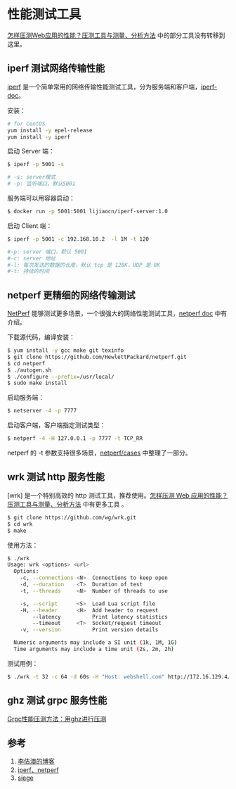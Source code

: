 <!-- toc -->
# 性能测试工具

[怎样压测Web应用的性能？压测工具与测量、分析方法](https://www.lijiaocn.com/%E6%96%B9%E6%B3%95/2018/11/02/webserver-benchmark-method.html) 中的部分工具没有转移到这里。

## iperf 测试网络传输性能

[iperf][2] 是一个简单常用的网络传输性能测试工具，分为服务端和客户端，[iperf-doc][3]。

安装：

```sh
# for CentOS
yum install -y epel-release
yum install -y iperf
```

启动 Server 端：

```sh
$ iperf -p 5001 -s

# -s: server模式
# -p: 监听端口，默认5001
```

服务端可以用容器启动：

```sh
$ docker run -p 5001:5001 lijiaocn/iperf-server:1.0
```

启动 Client 端：

```sh
$ iperf -p 5001 -c 192.168.10.2  -l 1M -t 120

#-p: server 端口，默认 5001
#-c: server 地址
#-l: 每次发送的数据的长度，默认 tcp 是 128K，UDP 是 8K
#-t: 持续的时间
```

## netperf 更精细的网络传输测试

[NetPerf][5] 能够测试更多场景，一个很强大的网络性能测试工具，[netperf doc][7] 中有介绍。

下载源代码，编译安装：

```sh
$ yum install -y gcc make git texinfo
$ git clone https://github.com/HewlettPackard/netperf.git
$ cd netperf
$ ./autogen.sh
$ ./configure --prefix=/usr/local/
$ sudo make install
```

启动服务端：

```sh
$ netserver -4 -p 7777
```

启动客户端，客户端指定测试类型：

```sh
$ netperf -4 -H 127.0.0.1 -p 7777 -t TCP_RR 
```

netperf 的 -t 参数支持很多场景，[netperf/cases][8] 中整理了一部分。

## wrk 测试 http 服务性能

[wrk] 是一个特别高效的 http 测试工具，推荐使用。[怎样压测 Web 应用的性能？压测工具与测量、分析方法][10] 中有更多工具 。

```sh
$ git clone https://github.com/wg/wrk.git
$ cd wrk 
$ make
```

使用方法：

```sh
$ ./wrk
Usage: wrk <options> <url>
  Options:
    -c, --connections <N>  Connections to keep open
    -d, --duration    <T>  Duration of test
    -t, --threads     <N>  Number of threads to use

    -s, --script      <S>  Load Lua script file
    -H, --header      <H>  Add header to request
        --latency          Print latency statistics
        --timeout     <T>  Socket/request timeout
    -v, --version          Print version details

  Numeric arguments may include a SI unit (1k, 1M, 1G)
  Time arguments may include a time unit (2s, 2m, 2h)
```

测试用例：

```sh
$ ./wrk -t 32 -c 64 -d 60s -H "Host: webshell.com" http://172.16.129.4/ping
```

## ghz 测试 grpc 服务性能

[Grpc性能压测方法：用ghz进行压测](https://www.lijiaocn.com/%E6%8A%80%E5%B7%A7/2019/02/22/grpc-benchmark-method.html)

## 参考

1. [李佶澳的博客][1]
2. [iperf、netperf][2]
3. [siege][3]

[1]: https://www.lijiaocn.com "李佶澳的博客"
[2]: https://www.lijiaocn.com/%E6%8A%80%E5%B7%A7/2016/04/08/network-benchmark.html "iperf、netperf等网络性能测试工具的使用"
[3]: https://www.lijiaocn.com/%E9%A1%B9%E7%9B%AE/2018/11/08/kong-features-06-production-and-benchmark.html#%E7%94%A8siege%E8%BF%9B%E8%A1%8C%E6%B5%8B%E8%AF%95 "siege"
[4]: https://iperf.fr/iperf-doc.php "iperf-doc.php"
[5]: https://hewlettpackard.github.io/netperf/ "Netperf Homepage"
[6]: https://github.com/HewlettPackard/netperf "Github NetPerf"
[7]: https://hewlettpackard.github.io/netperf/doc/netperf.html "Care and Feeding of Netperf 2.7.X"
[8]: https://github.com/lijiaocn/workspace/tree/master/net-benckmark/netperf/cases "netperf/cases"
[9]: https://www.lijiaocn.com/%E6%96%B9%E6%B3%95/2018/11/02/webserver-benchmark-method.html#wrk "wrk"
[10]: https://www.lijiaocn.com/%E6%96%B9%E6%B3%95/2018/11/02/webserver-benchmark-method.html "怎样压测Web应用的性能？压测工具与测量、分析方法"
